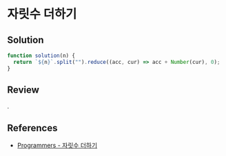 # 자릿수 더하기

## Solution

```js
function solution(n) {
  return `${n}`.split("").reduce((acc, cur) => acc + Number(cur), 0);
}
```

## Review

.

## References

- [Programmers - 자릿수 더하기](https://school.programmers.co.kr/learn/courses/30/lessons/12931)
